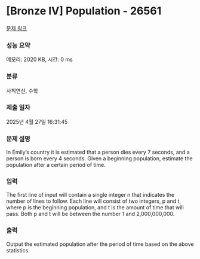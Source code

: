 # [Bronze IV] Population - 26561 

[문제 링크](https://www.acmicpc.net/problem/26561) 

### 성능 요약

메모리: 2020 KB, 시간: 0 ms

### 분류

사칙연산, 수학

### 제출 일자

2025년 4월 27일 16:31:45

### 문제 설명

<p>In Emily’s country it is estimated that a person dies every 7 seconds, and a person is born every 4 seconds. Given a beginning population, estimate the population after a certain period of time.</p>

### 입력 

 <p>The first line of input will contain a single integer n that indicates the number of lines to follow. Each line will consist of two integers, p and t, where p is the beginning population, and t is the amount of time that will pass. Both p and t will be between the number 1 and 2,000,000,000.</p>

### 출력 

 <p>Output the estimated population after the period of time based on the above statistics.</p>

